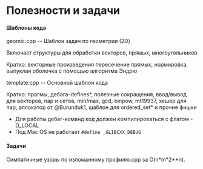 # Полезности и задачи

#### Шаблоны кода

geomic.cpp -- Шаблон задач по геометрии (2D)

Включает структуры для обработки векторов, прямых, многоугольников

Кратко: векторные произведения пересечение прямых, нормировка, выпуклая оболочка с помощью алгоритма Эндрю



template.cpp -- Основной шаблон кода

Кратко: прагмы, дебага-defines*, полезные сокращения, ввод/вывод для векторов, пар и сетов, min/max, gcd, binpow, mt19937, хешер для пар, аллокатор от @Burunduk1, шаблон для ordered_set\* и прочие фишки

* Для работы дебаг-команд код должен компилироваться с флагом -D_LOCAL
* Под Mac OS не работает  `#define _GLIBCXX_DEBUG`

#### Задачи

Симпатичные узоры по изломанному профилю.cpp за O(n\*m\*2\*\*n).
